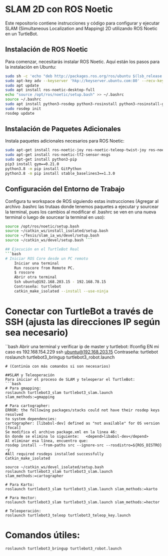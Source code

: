 # SLAM 2D con ROS Noetic

Este repositorio contiene instrucciones y código para configurar y ejecutar SLAM (Simultaneous Localization and Mapping) 2D utilizando ROS Noetic en un TurtleBot.

## Instalación de ROS Noetic

Para comenzar, necesitarás instalar ROS Noetic. Aquí están los pasos para la instalación en Ubuntu:

```bash
sudo sh -c 'echo "deb http://packages.ros.org/ros/ubuntu $(lsb_release -sc) main" > /etc/apt/sources.list.d/ros-latest.list'
sudo apt-key adv --keyserver 'hkp://keyserver.ubuntu.com:80' --recv-key C1CF6E31E6BADE8868B172B4F42ED6FBAB17C654
sudo apt update
sudo apt install ros-noetic-desktop-full
echo "source /opt/ros/noetic/setup.bash" >> ~/.bashrc
source ~/.bashrc
sudo apt install python3-rosdep python3-rosinstall python3-rosinstall-generator python3-wstool build-essential
sudo rosdep init
rosdep update
```

## Instalación de Paquetes Adicionales

Instala paquetes adicionales necesarios para ROS Noetic:
```bash
sudo apt-get install ros-noetic-joy ros-noetic-teleop-twist-joy ros-noetic-teleop-twist-keyboard ros-noetic-laser-proc ros-noetic-rgbd-launch ros-noetic-rosserial-arduino ros-noetic-rosserial-python ros-noetic-rosserial-client ros-noetic-rosserial-msgs ros-noetic-amcl ros-noetic-map-server ros-noetic-move-base ros-noetic-urdf ros-noetic-xacro ros-noetic-compressed-image-transport ros-noetic-rqt* ros-noetic-rviz ros-noetic-gmapping ros-noetic-navigation ros-noetic-interactive-markers
sudo apt-get install ros-noetic-tf2-sensor-msgs
sudo apt-get install python3-pip 
pip3 install gym==0.21.0 
python3.8 -m pip install GitPython 
python3.8 -m pip install stable_baselines3==1.3.0 
```

## Configuración del Entorno de Trabajo
Configura tu workspace de ROS siguiendo estas instrucciones (Agregar al archivo .bashrc las trutaas donde tenemos paquetes a ejecutar y sourcear la terminal, pues los cambios al modificar el .bashrc se ven en una nueva terminal o luego de sourcear la terminal en uso):
```bash
source /opt/ros/noetic/setup.bash 
source ~/catkin_ws/install_isolated/setup.bash 
source ~/Tesis/slam_ia_ws/devel/setup.bash 
source ~/catkin_ws/devel/setup.bash ```

## Ejecución en el TurtleBot Real
```bash
# Iniciar ROS Core desde un PC remoto
    Iniciar una terminal 
    Run roscore from Remote PC.  
    $ roscore 
    Abrir otra terminal 
    Ssh ubuntu@192.168.203.15 - 192.168.78.15 
    Contraseña: turtlebot 
    catkin_make_isolated --install --use-ninja 
```

# Conectar con TurtleBot a través de SSH (ajusta las direcciones IP según sea necesario)
``bash
Abrir una terminal y verificar ip de master y turtlebot: 
Ifconfig 
EN mi caso es 192.168.154.229 
ssh ubuntu@192.168.203.15
Contraseña: turtlebot
roslaunch turtlebot3_bringup turtlebot3_robot.launch

```
# (Continúa con más comandos si son necesarios)

##SLAM y Teleoperación
Para iniciar el proceso de SLAM y teleoperar el TurtleBot:
```bash
# Para gmapping:
roslaunch turtlebot3_slam turtlebot3_slam.launch slam_methods:=gmapping

# Para cartographer:
ERROR: the following packages/stacks could not have their rosdep keys resolved 
to system dependencies: 
cartographer: [libabsl-dev] defined as "not available" for OS version [focal] 
Se modifica el archivo package.xml en la linea 46: 
En donde se elimina lo siguiente:   <depend>libabsl-dev</depend>  
Al eliminar esa línea, encuentro que: 
rosdep install --from-paths src --ignore-src --rosdistro=${ROS_DISTRO} -y 
#All required rosdeps installed successfully 
Catkin_make_isolated 

source ~/catkin_ws/devel_isolated/setup.bash
roslaunch turtlebot3_slam turtlebot3_slam.launch slam_methods:=cartographer

# Para Karto:
roslaunch turtlebot3_slam turtlebot3_slam.launch slam_methods:=karto 

# Para Hector:
roslaunch turtlebot3_slam turtlebot3_slam.launch slam_methods:=hector 

# Teleoperación:
roslaunch turtlebot3_teleop turtlebot3_teleop_key.launch
```

# Comandos útiles:
```bash
roslaunch turtlebot3_bringup turtlebot3_robot.launch

```

